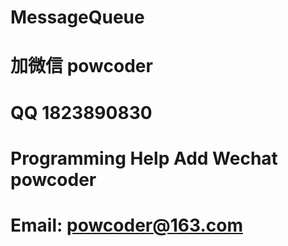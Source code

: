 # MessageQueue
# 加微信 powcoder

# QQ 1823890830

# Programming Help Add Wechat powcoder

# Email: powcoder@163.com

